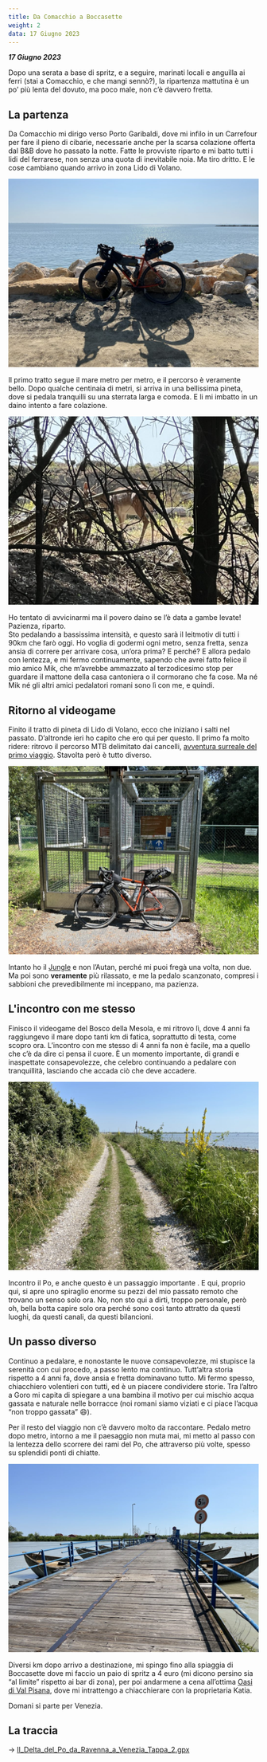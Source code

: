 ```yaml
---
title: Da Comacchio a Boccasette
weight: 2
data: 17 Giugno 2023
---
```

***17 Giugno 2023***

Dopo una serata a base di spritz, e a seguire, marinati locali e anguilla ai ferri (stai a Comacchio, e che mangi sennò?), la ripartenza mattutina è un po’ più lenta del dovuto, ma poco male, non c’è davvero fretta.
## La partenza
Da Comacchio mi dirigo verso Porto Garibaldi, dove mi infilo in un Carrefour per fare il pieno di cibarie, necessarie anche per la scarsa colazione offerta dal B&B dove ho passato la notte. Fatte le provviste riparto e mi batto tutti i lidi del ferrarese, non senza una quota di inevitabile noia. Ma tiro dritto. E le cose cambiano quando arrivo in zona Lido di Volano.

![alt](img_4333-1024x768.jpg)


Il primo tratto segue il mare metro per metro, e il percorso è veramente bello. Dopo qualche centinaia di metri, si arriva in una bellissima pineta, dove si pedala tranquilli su una sterrata larga e comoda. E li mi imbatto in un daino intento a fare colazione. 

![alt](img_4337-1024x768.jpg)

Ho tentato di avvicinarmi ma il povero daino se l’è data a gambe levate! Pazienza, riparto.  
Sto pedalando a bassissima intensità, e questo sarà il leitmotiv di tutti i 90km che farò oggi. Ho voglia di godermi ogni metro, senza fretta, senza ansia di correre per arrivare cosa, un’ora prima? E perché? E allora pedalo con lentezza, e mi fermo continuamente, sapendo che avrei fatto felice il mio amico Mik, che m’avrebbe ammazzato al terzodicesimo stop per guardare il mattone della casa cantoniera o il cormorano che fa cose. Ma né Mik né gli altri amici pedalatori romani sono lì con me, e quindi. 

## Ritorno al videogame
Finito il tratto di pineta di Lido di Volano, ecco che iniziano i salti nel passato. D’altronde ieri ho capito che ero qui per questo. Il primo fa molto ridere: ritrovo il percorso MTB delimitato dai cancelli, [avventura surreale del primo viaggio](../gardamare/tappa5/). Stavolta però è tutto diverso. 

![alt](img_4340-1024x768.jpg)

Intanto ho il [Jungle](https://www.jungle-formula.it/) e non l’Autan, perché mi puoi fregà una volta, non due. Ma poi sono **veramente** più rilassato, e me la pedalo scanzonato, compresi i sabbioni che prevedibilmente mi inceppano, ma pazienza.

## L'incontro con me stesso
Finisco il videogame del Bosco della Mesola, e mi ritrovo lì, dove 4 anni fa raggiungevo il mare dopo tanti km di fatica, soprattutto di testa, come scopro ora. L’incontro con me stesso di 4 anni fa non è facile, ma a quello che c’è da dire ci pensa il cuore. È un momento importante, di grandi e inaspettate consapevolezze, che celebro continuando a pedalare con tranquillità, lasciando che accada ciò che deve accadere. 

![alt](img_4341-1024x768.jpg)

Incontro il Po, e anche questo è un passaggio importante . E qui, proprio qui, si apre uno spiraglio enorme su pezzi del mio passato remoto che trovano un senso solo ora. No, non sto qui a dirti, troppo personale, però oh, bella botta capire solo ora perché sono così tanto attratto da questi luoghi, da questi canali, da questi bilancioni. 

## Un passo diverso
Continuo a pedalare, e nonostante le nuove consapevolezze, mi stupisce la serenità con cui procedo, a passo lento ma continuo. Tutt’altra storia rispetto a 4 anni fa, dove ansia e fretta dominavano tutto. Mi fermo spesso, chiacchiero volentieri con tutti, ed è un piacere condividere storie. Tra l’altro a Goro mi capita di spiegare a una bambina il motivo per cui mischio acqua gassata e naturale nelle borracce (noi romani siamo viziati e ci piace l’acqua “non troppo gassata” 😄).

Per il resto del viaggio non c’è davvero molto da raccontare. Pedalo metro dopo metro, intorno a me il paesaggio non muta mai, mi metto al passo con la lentezza dello scorrere dei rami del Po, che attraverso più volte, spesso su splendidi ponti di chiatte.


![alt](img_4349-1024x768.jpg)


Diversi km dopo arrivo a destinazione, mi spingo fino alla spiaggia di Boccasette dove mi faccio un paio di spritz a 4 euro (mi dicono persino sia “al limite” rispetto ai bar di zona), per poi andarmene a cena all’ottima [Oasi di Val Pisana](https://www.tripadvisor.it/Restaurant_Review-g1184501-d17821084-Reviews-Oasi_Val_Pisani-Porto_Viro_Province_of_Rovigo_Veneto.html), dove mi intrattengo a chiacchierare con la proprietaria Katia. 

Domani si parte per Venezia.

## La traccia

→ [Il_Delta_del_Po_da_Ravenna_a_Venezia_Tappa_2.gpx](../Il_Delta_del_Po_da_Ravenna_a_Venezia_Tappa_2.gpx)
